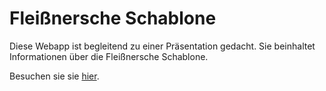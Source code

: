 # Fleißnersche Schablone

Diese Webapp ist begleitend zu einer Präsentation gedacht.
Sie beinhaltet Informationen über die Fleißnersche Schablone.

Besuchen sie sie [hier](https://nicholas-roether.github.io/fleissner).